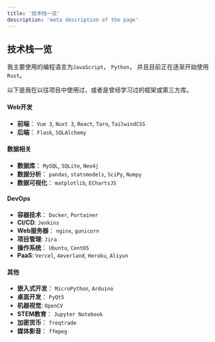 ```yaml
---
title: '技术栈一览'
description: 'meta description of the page'
---
```


## 技术栈一览
我主要使用的编程语言为`JavaScript`， `Python`， 并且目前正在逐渐开始使用`Rust`。

以下是我在以往项目中使用过，或者是曾经学习过的框架或第三方库。


#### Web开发
- **前端**： `Vue 3`, `Nuxt 3`, `React`, `Taro`, `TailwindCSS`
- **后端**： `Flask`, `SQLAlchemy`


#### 数据相关
- **数据库**： `MySQL`, `SQLite`, `Neo4j`
- **数据分析**： `pandas`, `statsmodels`, `SciPy`, `Numpy`
- **数据可视化**： `matplotlib`, `EChartsJS`

#### DevOps
- **容器技术**： `Docker`, `Portainer`
- **CI/CD**:  `Jenkins`
- **Web服务器**： `nginx`, `gunicorn`
- **项目管理**:  `Jira`
- **操作系统**： `Ubuntu`, `CentOS`
- **PaaS**:  `Vercel`, `4everland`, `Heroku`, `Aliyun`

#### 其他
- **嵌入式开发**： `MicroPython`, `Arduino`
- **桌面开发**： `PyQt5`
- **机器视觉**:  `OpenCV`
- **STEM教育**： `Jupyter Notebook`
- **加密货币**： `freqtrade`
- **媒体影音**： `ffmpeg`